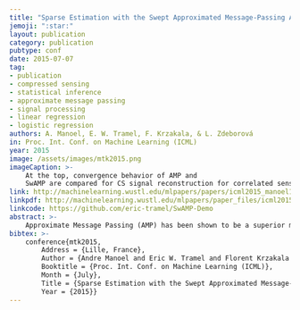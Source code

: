 ```yaml
---
title: "Sparse Estimation with the Swept Approximated Message-Passing Algorithm"
jemoji: ":star:"
layout: publication
category: publication
pubtype: conf
date: 2015-07-07
tag: 
- publication
- compressed sensing
- statistical inference
- approximate message passing
- signal processing
- linear regression
- logistic regression
authors: A. Manoel, E. W. Tramel, F. Krzakala, & L. Zdeborová
in: Proc. Int. Conf. on Machine Learning (ICML)
year: 2015
image: /assets/images/mtk2015.png
imageCaption: >-
    At the top, convergence behavior of AMP and
    SwAMP are compared for CS signal reconstruction for correlated sensing matrices on sparse signals of size \(N = 10^4\) and sparsity \(\rho = 0.2\) with noise variance \(\Delta = 10^{−8}\). The projec- tors have been created according to (30) and are rank-deficient for \(\eta < \alpha = 0.6\). At the bottom, a comparison between log- scale average reconstruction MSE obtained by SwAMP , BPDN, adaptive Lasso, and \(\ell_p\) regularization is given for signals of size \(N = 1024\) for \(\Delta=10−8\), \(\rho=0.2\),and \(\alpha=0.6\).
link: http://machinelearning.wustl.edu/mlpapers/papers/icml2015_manoel15
linkpdf: http://machinelearning.wustl.edu/mlpapers/paper_files/icml2015_manoel15.pdf
linkcode: https://github.com/eric-tramel/SwAMP-Demo
abstract: >-
    Approximate Message Passing (AMP) has been shown to be a superior method for inference problems, such as the recovery of signals from sets of noisy, lower-dimensionality measurements, both in terms of reconstruction accuracy and in computational efficiency. However, AMP suffers from serious convergence issues in contexts that do not exactly match its assumptions. We propose a new approach to stabilizing AMP in these contexts by applying AMP updates to individual coefficients rather than in parallel. Our results show that this change to the AMP iteration can provide expected, but hitherto unobtainable, performance for problems on which the standard AMP iteration diverges. Additionally, we find that the computational costs of this *swept* coefficient update scheme is not unduly burden- some, allowing it to be applied efficiently to signals of large dimensionality.
bibtex: >-
    conference{mtk2015,
        Address = {Lille, France},
        Author = {Andre Manoel and Eric W. Tramel and Florent Krzakala and Lenka Zdeborov\'{a}},
        Booktitle = {Proc. Int. Conf. on Machine Learning (ICML)},
        Month = {July},
        Title = {Sparse Estimation with the Swept Approximated Message-Passing Algorithm},
        Year = {2015}}
---
```

